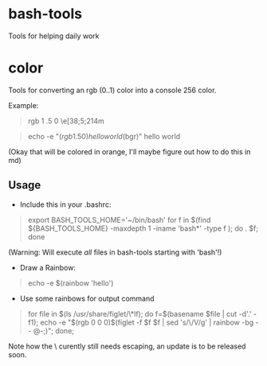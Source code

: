 # bash-tools

Tools for helping daily work

# color
Tools for converting an rgb (0..1) color into a console 256 color.

Example:
> rgb 1 .5 0
\e[38;5;214m

> echo -e "$(rgb 1 .5 0)hello world$(bgr)"
hello world

(Okay that will be colored in orange, I'll maybe figure out how to do this in md)

## Usage
* Include this in your .bashrc:

> export BASH_TOOLS_HOME='~/bin/bash'
> for f in $(find ${BASH_TOOLS_HOME} -maxdepth 1 -iname 'bash\*' -type f ); do
>         . $f;
> done

(Warning: Will execute _all_ files in bash-tools starting with 'bash'!)

* Draw a Rainbow:
> echo -e $(rainbow 'hello')

* Use some rainbows for output command

> for file in $(ls /usr/share/figlet/\*lf); do
>    f=$(basename $file | cut -d'.' -f1);
>    echo -e "$(rgb 0 0 0)$(figlet -f $f $f | sed 's/\\/V/g' | rainbow -bg -- @-;)";
> done;

Note how the \\ curently still needs escaping, an update is to be released soon.
